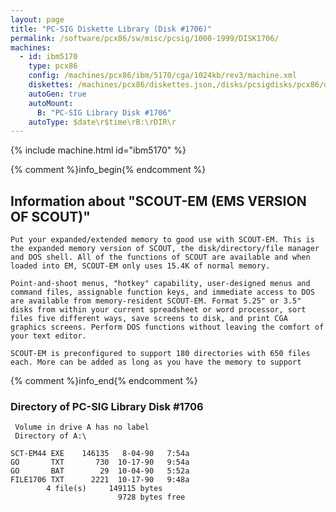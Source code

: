 ```yaml
---
layout: page
title: "PC-SIG Diskette Library (Disk #1706)"
permalink: /software/pcx86/sw/misc/pcsig/1000-1999/DISK1706/
machines:
  - id: ibm5170
    type: pcx86
    config: /machines/pcx86/ibm/5170/cga/1024kb/rev3/machine.xml
    diskettes: /machines/pcx86/diskettes.json,/disks/pcsigdisks/pcx86/diskettes.json
    autoGen: true
    autoMount:
      B: "PC-SIG Library Disk #1706"
    autoType: $date\r$time\rB:\rDIR\r
---
```


{% include machine.html id="ibm5170" %}

{% comment %}info_begin{% endcomment %}

## Information about "SCOUT-EM (EMS VERSION OF SCOUT)"

    Put your expanded/extended memory to good use with SCOUT-EM. This is
    the expanded memory version of SCOUT, the disk/directory/file manager
    and DOS shell. All of the functions of SCOUT are available and when
    loaded into EM, SCOUT-EM only uses 15.4K of normal memory.
    
    Point-and-shoot menus, "hotkey" capability, user-designed menus and
    command files, assignable function keys, and immediate access to DOS
    are available from memory-resident SCOUT-EM. Format 5.25" or 3.5"
    disks from within your current spreadsheet or word processor, sort
    files five different ways, save screens to disk, and print CGA
    graphics screens. Perform DOS functions without leaving the comfort of
    your text editor.
    
    SCOUT-EM is preconfigured to support 180 directories with 650 files
    each. More can be added as long as you have the memory to support
{% comment %}info_end{% endcomment %}


### Directory of PC-SIG Library Disk #1706

     Volume in drive A has no label
     Directory of A:\

    SCT-EM44 EXE    146135   8-04-90   7:54a
    GO       TXT       730  10-17-90   9:54a
    GO       BAT        29  10-04-90   5:52a
    FILE1706 TXT      2221  10-17-90   9:48a
            4 file(s)     149115 bytes
                            9728 bytes free
